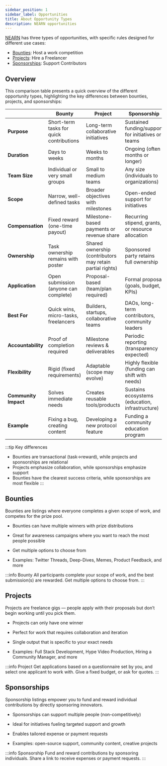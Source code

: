 ```yaml
---
sidebar_position: 1
sidebar_label: Opportunities
title: About Opportunity Types
description: NEARN opportunities
---
```


[NEARN](https://nearn.io) has three types of opportunities, with specific rules designed for different use cases:
- [Bounties](#bounties): Host a work competition
- [Projects](#projects): Hire a Freelancer
- [Sponsorships](#sponsorships): Support Contributors

## Overview

This comparison table presents a quick overview of the different opportunity types, highlighting the key differences between bounties, projects, and sponsorships:

|               | Bounty                                  | Project                                | Sponsorship                            |
|-----------------------|----------------------------------------|----------------------------------------|----------------------------------------|
| **Purpose**          | Short-term tasks for quick contributions | Long-term collaborative initiatives   | Sustained funding/support for initiatives or teams |
| **Duration**         | Days to weeks                          | Weeks to months                        | Ongoing (often months or longer)       |
| **Team Size**        | Individual or very small groups        | Small to medium teams                  | Any size (individuals to organizations)|
| **Scope**           | Narrow, well-defined tasks             | Broader objectives with milestones    | Open-ended support for initiatives    |
| **Compensation**    | Fixed reward (one-time payout)         | Milestone-based payments or revenue share | Recurring stipend, grants, or resource allocation |
| **Ownership**       | Task ownership remains with poster     | Shared ownership (contributors may retain partial rights) | Sponsored party retains full ownership |
| **Application**     | Open submission (anyone can complete)  | Proposal-based (team/plan required)    | Formal proposal (goals, budget, KPIs)  |
| **Best For**        | Quick wins, micro-tasks, freelancers   | Builders, startups, collaborative teams | DAOs, long-term contributors, community leaders |
| **Accountability**  | Proof of completion required           | Milestone reviews & deliverables       | Periodic reporting (transparency expected) |
| **Flexibility**     | Rigid (fixed requirements)             | Adaptable (scope may evolve)           | Highly flexible (funding can shift with needs) |
| **Community Impact** | Solves immediate needs                 | Creates reusable tools/products        | Sustains ecosystems (education, infrastructure) |
| **Example**         | Fixing a bug, creating content         | Developing a new protocol feature      | Funding a community education program |

:::tip Key differences
- Bounties are transactional (task→reward), while projects and sponsorships are relational
- Projects emphasize collaboration, while sponsorships emphasize support
- Bounties have the clearest success criteria, while sponsorships are most flexible
:::

## Bounties

Bounties are listings where everyone completes a given scope of work, and competes for the prize pool.

- Bounties can have multiple winners with prize distributions

- Great for awareness campaigns where you want to reach the most people possible

- Get multiple options to choose from

- Examples: Twitter Threads, Deep-Dives, Memes, Product Feedback, and more

:::info Bounty
All participants complete your scope of work, and the best submission(s) are rewarded. Get multiple options to choose from.
:::

## Projects

Projects are freelance gigs — people apply with their proposals but don’t begin working until you pick them.

- Projects can only have one winner

- Perfect for work that requires collaboration and iteration

- Single output that is specific to your exact needs

- Examples: Full Stack Development, Hype Video Production, Hiring a Community Manager, and more

:::info Project
Get applications based on a questionnaire set by you, and select one applicant to work with. Give a fixed budget, or ask for quotes.
:::

## Sponsorships

Sponsorship listings empower you to fund and reward individual contributions by directly sponsoring innovators.

- Sponsorships can support multiple people (non-competitively)

- Ideal for initiatives fueling targeted support and growth

- Enables tailored expense or payment requests

- Examples: open-source support, community content, creative projects

:::info Sponsorship
Fund and reward contributions by sponsoring individuals. Share a link to receive expenses or payment requests.
:::
